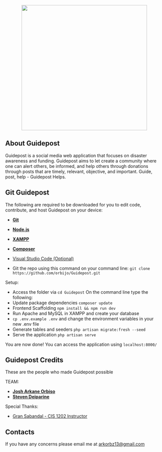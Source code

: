 <p align="center"><img src="https://res.cloudinary.com/dtfbvvkyp/image/upload/v1566331377/laravel-logolockup-cmyk-red.svg" width="400"></p>

## About Guidepost

Guidepost is a social media web application that focuses on disaster awareness and funding. Guidepost aims to let create a community where one can alert others, be informed, and help others through donations through posts that are timely, relevant, objective, and important. Guide, post, help - Guidepost Helps.

## Git Guidepost

The following are required to be downloaded for you to edit code, contribute, and host Guidepost on your device:

- **[Git](https://git-scm.com/downloads)**
- **[Node.js](https://nodejs.org/en/download/)**
- **[XAMPP](https://www.apachefriends.org/download.html)**
- **[Composer](https://getcomposer.org/download/)**
- [Visual Studio Code (Optional)](https://code.visualstudio.com/download)

- Git the repo using this command on your command line:
```git clone https://github.com/orbijo/Guidepost.git```

Setup:

- Access the folder via
```cd Guidepost```
On the command line type the following:
- Update package dependencies
```composer update```
- Frontend Scaffolding
```npm install && npm run dev```
- Run Apache and  MySQL in XAMPP and create your database
- ```cp .env.example .env``` and change the environment variables in your new .env file
- Generate tables and seeders
```php artisan migrate:fresh --seed```
- Serve the application
```php artisan serve```

You are now done! You can access the application using ```localhost:8000/```

## Guidepost Credits

These are the people who made Guidepost possible

TEAM:

- **[Josh Arkane Orbiso](https://www.facebook.com/joshark.orbs)**
- **[Steven Deiparine](https://www.facebook.com/steven.deiparine)**

Special Thanks:

- [Gran Sabandal - CIS 1202 Instructor]()

## Contacts

If you have any concerns please email me at arkorbz13@gmail.com